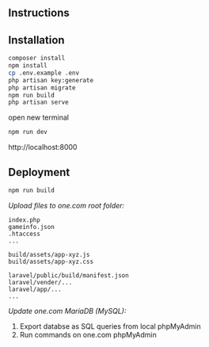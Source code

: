 ## Instructions

## Installation
```bash
composer install
npm install
cp .env.example .env
php artisan key:generate
php artisan migrate
npm run build
php artisan serve
```
open new terminal
```bash
npm run dev
```
http://localhost:8000

## Deployment
```bash
npm run build
```

*Upload files to one.com root folder:*
```
index.php
gameinfo.json
.htaccess
...

build/assets/app-xyz.js
build/assets/app-xyz.css

laravel/public/build/manifest.json
laravel/vender/...
laravel/app/...
...
```

*Update one.com MariaDB (MySQL):*
1. Export databse as SQL queries from local phpMyAdmin
2. Run commands on one.com phpMyAdmin
